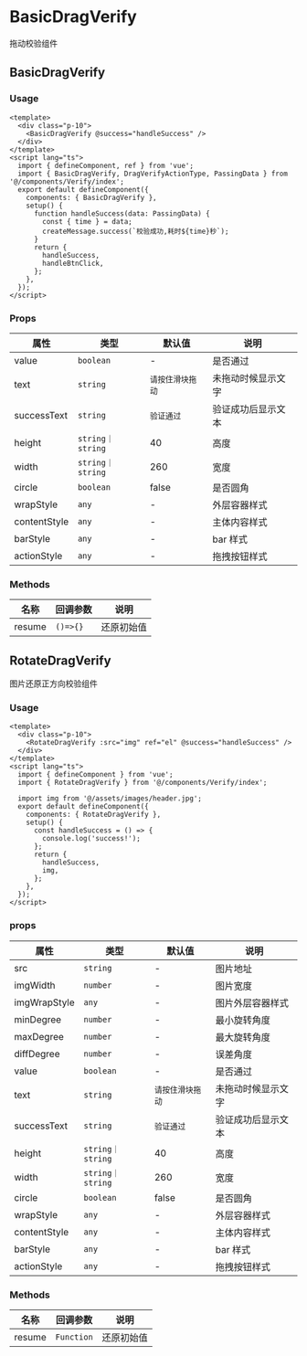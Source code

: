 # BasicDragVerify

拖动校验组件

## BasicDragVerify

### Usage

```vue
<template>
  <div class="p-10">
    <BasicDragVerify @success="handleSuccess" />
  </div>
</template>
<script lang="ts">
  import { defineComponent, ref } from 'vue';
  import { BasicDragVerify, DragVerifyActionType, PassingData } from '@/components/Verify/index';
  export default defineComponent({
    components: { BasicDragVerify },
    setup() {
      function handleSuccess(data: PassingData) {
        const { time } = data;
        createMessage.success(`校验成功,耗时${time}秒`);
      }
      return {
        handleSuccess,
        handleBtnClick,
      };
    },
  });
</script>
```

### Props

| 属性         | 类型             | 默认值           | 说明               |
| ------------ | ---------------- | ---------------- | ------------------ |
| value        | `boolean`        | -                | 是否通过           |
| text         | `string`         | `请按住滑块拖动` | 未拖动时候显示文字 |
| successText  | `string`         | `验证通过`       | 验证成功后显示文本 |
| height       | `string｜string` | 40               | 高度               |
| width        | `string｜string` | 260              | 宽度               |
| circle       | `boolean`        | false            | 是否圆角           |
| wrapStyle    | `any`            | -                | 外层容器样式       |
| contentStyle | `any`            | -                | 主体内容样式       |
| barStyle     | `any`            | -                | bar 样式           |
| actionStyle  | `any`            | -                | 拖拽按钮样式       |

### Methods

| 名称   | 回调参数 | 说明       |
| ------ | -------- | ---------- |
| resume | `()=>{}` | 还原初始值 |

## RotateDragVerify

图片还原正方向校验组件

### Usage

```vue
<template>
  <div class="p-10">
    <RotateDragVerify :src="img" ref="el" @success="handleSuccess" />
  </div>
</template>
<script lang="ts">
  import { defineComponent } from 'vue';
  import { RotateDragVerify } from '@/components/Verify/index';

  import img from '@/assets/images/header.jpg';
  export default defineComponent({
    components: { RotateDragVerify },
    setup() {
      const handleSuccess = () => {
        console.log('success!');
      };
      return {
        handleSuccess,
        img,
      };
    },
  });
</script>
```

### props

| 属性         | 类型             | 默认值           | 说明               |
| ------------ | ---------------- | ---------------- | ------------------ |
| src          | `string`         | -                | 图片地址           |
| imgWidth     | `number`         | -                | 图片宽度           |
| imgWrapStyle | `any`            | -                | 图片外层容器样式   |
| minDegree    | `number`         | -                | 最小旋转角度       |
| maxDegree    | `number`         | -                | 最大旋转角度       |
| diffDegree   | `number`         | -                | 误差角度           |
| value        | `boolean`        | -                | 是否通过           |
| text         | `string`         | `请按住滑块拖动` | 未拖动时候显示文字 |
| successText  | `string`         | `验证通过`       | 验证成功后显示文本 |
| height       | `string｜string` | 40               | 高度               |
| width        | `string｜string` | 260              | 宽度               |
| circle       | `boolean`        | false            | 是否圆角           |
| wrapStyle    | `any`            | -                | 外层容器样式       |
| contentStyle | `any`            | -                | 主体内容样式       |
| barStyle     | `any`            | -                | bar 样式           |
| actionStyle  | `any`            | -                | 拖拽按钮样式       |

### Methods

| 名称   | 回调参数   | 说明       |
| ------ | ---------- | ---------- |
| resume | `Function` | 还原初始值 |
